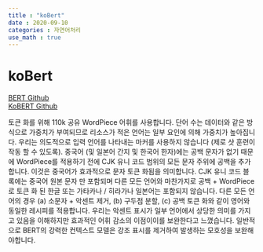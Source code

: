 ```yaml
---
title : "koBert"
date : 2020-09-10
categories : 자연어처리
use_math : true
---
```


# koBert

[BERT Github](https://github.com/google-research/bert/blob/master/multilingual.md)   
[KoBERT Github](https://github.com/SKTBrain/KoBERT#why)

토큰 화를 위해 110k 공유 WordPiece 어휘를 사용합니다. 단어 수는 데이터와 같은 방식으로 가중치가 부여되므로 리소스가 적은 언어는 일부 요인에 의해 가중치가 높아집니다. 우리는 의도적으로 입력 언어를 나타내는 마커를 사용하지 않습니다 (제로 샷 훈련이 작동 할 수 있도록).
중국어 (및 일본어 간지 및 한국어 한자)에는 공백 문자가 없기 때문에 WordPiece를 적용하기 전에 CJK 유니 코드 범위의 모든 문자 주위에 공백을 추가합니다. 이것은 중국어가 효과적으로 문자 토큰 화됨을 의미합니다. CJK 유니 코드 블록에는 중국어 원본 문자 만 포함되며 다른 모든 언어와 마찬가지로 공백 + WordPiece로 토큰 화 된 한글 또는 가타카나 / 히라가나 일본어는 포함되지 않습니다.
다른 모든 언어의 경우 (a) 소문자 + 악센트 제거, (b) 구두점 분할, (c) 공백 토큰 화와 같이 영어와 동일한 레시피를 적용합니다. 우리는 악센트 표시가 일부 언어에서 상당한 의미를 가지고 있음을 이해하지만 효과적인 어휘 감소의 이점이이를 보완한다고 느꼈습니다. 일반적으로 BERT의 강력한 컨텍스트 모델은 강조 표시를 제거하여 발생하는 모호성을 보완해야합니다.
